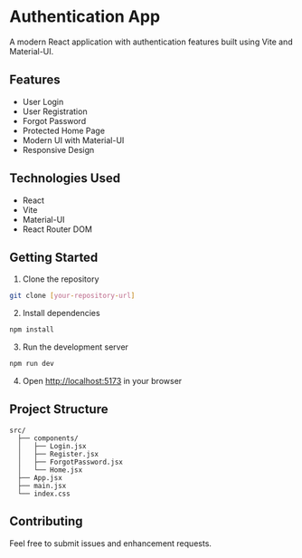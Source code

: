 # Authentication App

A modern React application with authentication features built using Vite and Material-UI.

## Features

- User Login
- User Registration
- Forgot Password
- Protected Home Page
- Modern UI with Material-UI
- Responsive Design

## Technologies Used

- React
- Vite
- Material-UI
- React Router DOM

## Getting Started

1. Clone the repository
```bash
git clone [your-repository-url]
```

2. Install dependencies
```bash
npm install
```

3. Run the development server
```bash
npm run dev
```

4. Open [http://localhost:5173](http://localhost:5173) in your browser

## Project Structure

```
src/
  ├── components/
  │   ├── Login.jsx
  │   ├── Register.jsx
  │   ├── ForgotPassword.jsx
  │   └── Home.jsx
  ├── App.jsx
  ├── main.jsx
  └── index.css
```

## Contributing

Feel free to submit issues and enhancement requests. 